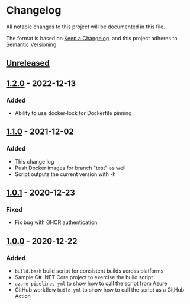 # Changelog

All notable changes to this project will be documented in this file.

The format is based on [Keep a Changelog](https://keepachangelog.com/en/1.0.0/),
and this project adheres to [Semantic Versioning](https://semver.org/spec/v2.0.0.html).

## [Unreleased]

## [1.2.0] - 2022-12-13

### Added

- Ability to use docker-lock for Dockerfile pinning

## [1.1.0] - 2021-12-02

### Added

- This change log
- Push Docker images for branch "test" as well
- Script outputs the current version with -h

## [1.0.1] - 2020-12-23

### Fixed

- Fix bug with GHCR authentication

## [1.0.0] - 2020-12-22

### Added

- `build.bash` build script for consistent builds across platforms
- Sample C# .NET Core project to exercise the build script
- `azure-pipelines-yml` to show how to call the script from Azure
- GitHub workflow `build.yml` to show how to call the script as a GitHub Action

[unreleased]: https://github.com/mcld/buildscript/compare/v1.2.0...HEAD
[1.2.0]: https://github.com/mcld/buildscript/compare/v1.1.0...v1.2.0
[1.1.0]: https://github.com/mcld/buildscript/compare/v1.0.1...v1.1.0
[1.0.1]: https://github.com/mcld/buildscript/compare/v1.0.0...v1.0.1
[1.0.0]: https://github.com/mcld/buildscript/releases/tag/v1.0.0
